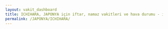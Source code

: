 ```yaml
---
layout: vakit_dashboard
title: ICHIHARA, JAPONYA için iftar, namaz vakitleri ve hava durumu - ilçe/eyalet seç
permalink: /JAPONYA/ICHIHARA/
---
```


<script type="text/javascript">
  var GLOBAL_COUNTRY = 'JAPONYA';
  var GLOBAL_CITY = 'ICHIHARA';
  var GLOBAL_STATE = '';
  var lat = 72;
  var lon = 21;
</script>
